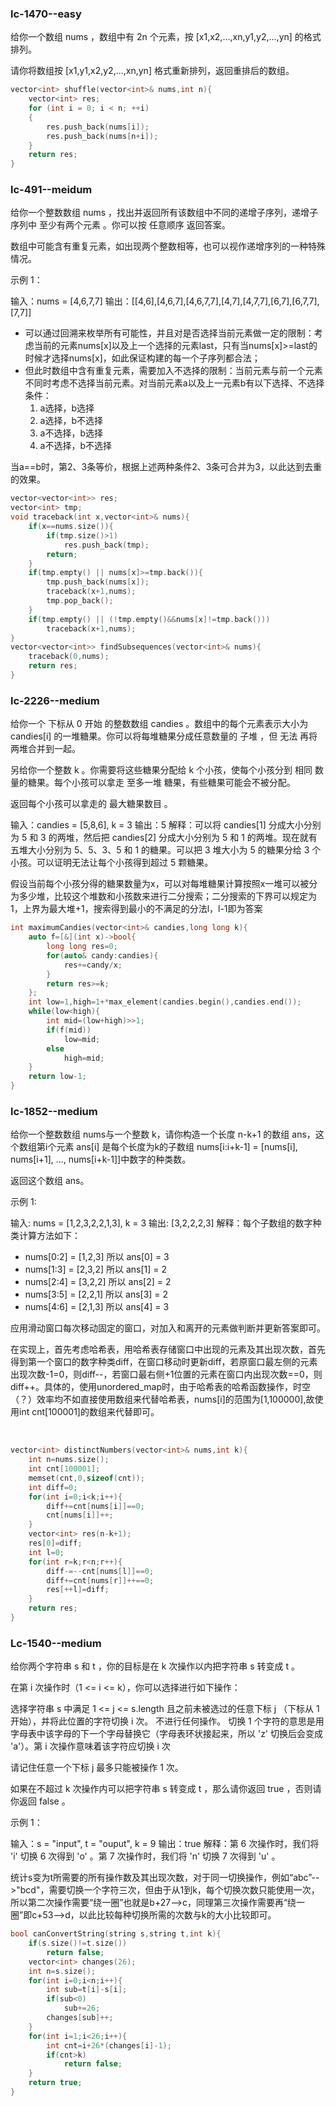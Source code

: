 ### lc-1470--easy

给你一个数组 nums ，数组中有 2n 个元素，按 [x1,x2,...,xn,y1,y2,...,yn] 的格式排列。

请你将数组按 [x1,y1,x2,y2,...,xn,yn] 格式重新排列，返回重排后的数组。



```c++
vector<int> shuffle(vector<int>& nums,int n){
	vector<int> res;
	for (int i = 0; i < n; ++i)
	{
		res.push_back(nums[i]);
		res.push_back(nums[n+i]);
	}
	return res;
}
```





### lc-491--meidum

给你一个整数数组 nums ，找出并返回所有该数组中不同的递增子序列，递增子序列中 至少有两个元素 。你可以按 任意顺序 返回答案。

数组中可能含有重复元素，如出现两个整数相等，也可以视作递增序列的一种特殊情况。

 

示例 1：

输入：nums = [4,6,7,7]
输出：[[4,6],[4,6,7],[4,6,7,7],[4,7],[4,7,7],[6,7],[6,7,7],[7,7]]



- 可以通过回溯来枚举所有可能性，并且对是否选择当前元素做一定的限制：考虑当前的元素nums[x]以及上一个选择的元素last，只有当nums[x]>=last的时候才选择nums[x]，如此保证构建的每一个子序列都合法；
- 但此时数组中含有重复元素，需要加入不选择的限制：当前元素与前一个元素不同时考虑不选择当前元素。对当前元素a以及上一元素b有以下选择、不选择条件：
  1. a选择，b选择
  2. a选择，b不选择
  3. a不选择，b选择
  4. a不选择，b不选择

当a==b时，第2、3条等价，根据上述两种条件2、3条可合并为3，以此达到去重的效果。



```c++
vector<vector<int>> res;
vector<int> tmp;
void traceback(int x,vector<int>& nums){
	if(x==nums.size()){
		if(tmp.size()>1)
			res.push_back(tmp);
		return;
	}
	if(tmp.empty() || nums[x]>=tmp.back()){
		tmp.push_back(nums[x]);
		traceback(x+1,nums);
		tmp.pop_back();
	}
	if(tmp.empty() || (!tmp.empty()&&nums[x]!=tmp.back()))
		traceback(x+1,nums);
}
vector<vector<int>> findSubsequences(vector<int>& nums){
	traceback(0,nums);
	return res;
}
```



### lc-2226--medium

给你一个 下标从 0 开始 的整数数组 candies 。数组中的每个元素表示大小为 candies[i] 的一堆糖果。你可以将每堆糖果分成任意数量的 子堆 ，但 无法 再将两堆合并到一起。

另给你一个整数 k 。你需要将这些糖果分配给 k 个小孩，使每个小孩分到 相同 数量的糖果。每个小孩可以拿走 至多一堆 糖果，有些糖果可能会不被分配。

返回每个小孩可以拿走的 最大糖果数目 。

输入：candies = [5,8,6], k = 3
输出：5
解释：可以将 candies[1] 分成大小分别为 5 和 3 的两堆，然后把 candies[2] 分成大小分别为 5 和 1 的两堆。现在就有五堆大小分别为 5、5、3、5 和 1 的糖果。可以把 3 堆大小为 5 的糖果分给 3 个小孩。可以证明无法让每个小孩得到超过 5 颗糖果。



假设当前每个小孩分得的糖果数量为x，可以对每堆糖果计算按照x一堆可以被分为多少堆，比较这个堆数和小孩数来进行二分搜索；二分搜索的下界可以规定为1，上界为最大堆+1，搜索得到最小的不满足的分法l，l-1即为答案



```c++
int maximumCandies(vector<int>& candies,long long k){
	auto f=[&](int x)->bool{
		long long res=0;
		for(auto& candy:candies){
			res+=candy/x;
		}
		return res>=k;
	};
	int low=1,high=1+*max_element(candies.begin(),candies.end());
	while(low<high){
		int mid=(low+high)>>1;
		if(f(mid))
			low=mid;
		else
			high=mid;
	}
	return low-1;
}
```



### lc-1852--medium

给你一个整数数组 nums与一个整数 k，请你构造一个长度 n-k+1 的数组 ans，这个数组第i个元素 ans[i] 是每个长度为k的子数组 nums[i:i+k-1] = [nums[i], nums[i+1], ..., nums[i+k-1]]中数字的种类数。

返回这个数组 ans。

 

示例 1:

输入: nums = [1,2,3,2,2,1,3], k = 3
输出: [3,2,2,2,3]
解释：每个子数组的数字种类计算方法如下：
- nums[0:2] = [1,2,3] 所以 ans[0] = 3
- nums[1:3] = [2,3,2] 所以 ans[1] = 2
- nums[2:4] = [3,2,2] 所以 ans[2] = 2
- nums[3:5] = [2,2,1] 所以 ans[3] = 2
- nums[4:6] = [2,1,3] 所以 ans[4] = 3



应用滑动窗口每次移动固定的窗口，对加入和离开的元素做判断并更新答案即可。

在实现上，首先考虑哈希表，用哈希表存储窗口中出现的元素及其出现次数，首先得到第一个窗口的数字种类diff，在窗口移动时更新diff，若原窗口最左侧的元素出现次数-1=0，则diff--，若窗口最右侧+1位置的元素在窗口内出现次数==0，则diff++。具体的，使用unordered_map时，由于哈希表的哈希函数操作，时空（？）效率均不如直接使用数组来代替哈希表，nums[i]的范围为[1,100000],故使用int cnt[100001]的数组来代替即可。

​	

```c++
vector<int> distinctNumbers(vector<int>& nums,int k){
	int n=nums.size();
	int cnt[100001];
	memset(cnt,0,sizeof(cnt));
	int diff=0;
	for(int i=0;i<k;i++){
		diff+=cnt[nums[i]]==0;
		cnt[nums[i]]++;
	}
	vector<int> res(n-k+1);
	res[0]=diff;
	int l=0;
	for(int r=k;r<n;r++){
		diff-=--cnt[nums[l]]==0;
		diff+=cnt[nums[r]]++==0;
		res[++l]=diff;
	}
	return res;
}
```



### Lc-1540--medium

给你两个字符串 s 和 t ，你的目标是在 k 次操作以内把字符串 s 转变成 t 。

在第 i 次操作时（1 <= i <= k），你可以选择进行如下操作：

选择字符串 s 中满足 1 <= j <= s.length 且之前未被选过的任意下标 j （下标从 1 开始），并将此位置的字符切换 i 次。
不进行任何操作。
切换 1 个字符的意思是用字母表中该字母的下一个字母替换它（字母表环状接起来，所以 'z' 切换后会变成 'a'）。第 i 次操作意味着该字符应切换 i 次

请记住任意一个下标 j 最多只能被操作 1 次。

如果在不超过 k 次操作内可以把字符串 s 转变成 t ，那么请你返回 true ，否则请你返回 false 。

 

示例 1：

输入：s = "input", t = "ouput", k = 9
输出：true
解释：第 6 次操作时，我们将 'i' 切换 6 次得到 'o' 。第 7 次操作时，我们将 'n' 切换 7 次得到 'u' 。



统计s变为t所需要的所有操作数及其出现次数，对于同一切换操作，例如“abc”-->"bcd"，需要切换一个字符三次，但由于从1到k，每个切换次数只能使用一次，所以第二次操作需要“绕一圈”也就是b+27-->c，同理第三次操作需要再“绕一圈”即c+53-->d，以此比较每种切换所需的次数与k的大小比较即可。



```c++
bool canConvertString(string s,string t,int k){
	if(s.size()!=t.size())
		return false;
	vector<int> changes(26);
	int n=s.size();
	for(int i=0;i<n;i++){
		int sub=t[i]-s[i];
		if(sub<0)
			sub+=26;
		changes[sub]++;
	}
	for(int i=1;i<26;i++){
		int cnt=i+26*(changes[i]-1);
		if(cnt>k)
			return false;
	}
	return true;
}
```

